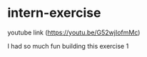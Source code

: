 # intern-exercise
youtube link (https://youtu.be/G52wjIofmMc)

I had so much fun building this exercise
1

